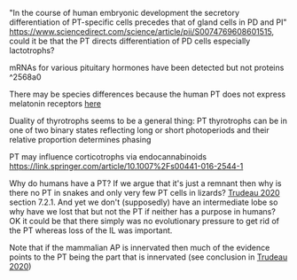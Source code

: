 
"In the course of human embryonic development the secretory differentiation of PT-specific cells precedes that of gland cells in PD and PI" https://www.sciencedirect.com/science/article/pii/S0074769608601515, could it be that the PT directs differentiation of PD cells especially lactotrophs?

mRNAs for various pituitary hormones have been detected but not proteins ^2568a0

There may be species differences because the human PT does not express melatonin receptors [here](https://academic.oup.com/jcem/article/76/2/295/2651230?login=true)

Duality of thyrotrophs seems to be a general thing: PT thyrotrophs can be in one of two binary states reflecting long or short photoperiods and their relative proportion determines phasing

PT may influence corticotrophs via endocannabinoids https://link.springer.com/article/10.1007%2Fs00441-016-2544-1

Why do humans have a PT? If we argue that it's just a remnant then why is there no PT in snakes and only very few PT cells in lizards? [Trudeau 2020](https://doi.org/10.1016/j.ygcen.2020.113475) section 7.2.1. And yet we don't (supposedly) have an intermediate lobe so why have we lost that but not the PT if neither has a purpose in humans? OK it could be that there simply was no evolutionary pressure to get rid of the PT whereas loss of the IL was important.

Note that if the mammalian AP is innervated then much of the evidence points to the PT being the part that is innervated (see conclusion in [Trudeau 2020](https://doi.org/10.1016/j.ygcen.2020.113475))